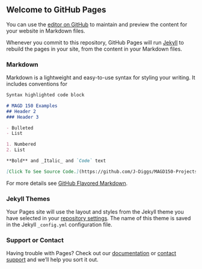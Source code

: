 ## Welcome to GitHub Pages

You can use the [editor on GitHub](https://github.com/J-Diggs/MAGD150-Projects/edit/gh-pages/README.md) to maintain and preview the content for your website in Markdown files.

Whenever you commit to this repository, GitHub Pages will run [Jekyll](https://jekyllrb.com/) to rebuild the pages in your site, from the content in your Markdown files.

### Markdown

Markdown is a lightweight and easy-to-use syntax for styling your writing. It includes conventions for

```markdown
Syntax highlighted code block

# MAGD 150 Examples
## Header 2
### Header 3

- Bulleted
- List

1. Numbered
2. List

**Bold** and _Italic_ and `Code` text

[Click To See Source Code.](https://github.com/J-Diggs/MAGD150-Projects/blob/gh-pages/s19magd150lab06_Christy.pde and ![Image](src)
```

For more details see [GitHub Flavored Markdown](https://guides.github.com/features/mastering-markdown/).

### Jekyll Themes

Your Pages site will use the layout and styles from the Jekyll theme you have selected in your [repository settings](https://github.com/J-Diggs/MAGD150-Projects/settings). The name of this theme is saved in the Jekyll `_config.yml` configuration file.

### Support or Contact

Having trouble with Pages? Check out our [documentation](https://help.github.com/categories/github-pages-basics/) or [contact support](https://github.com/contact) and we’ll help you sort it out.
